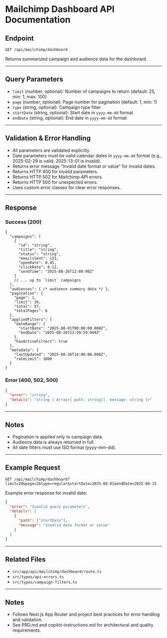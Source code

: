 # Mailchimp Dashboard API Documentation

## Endpoint

`GET /api/mailchimp/dashboard`

Returns summarized campaign and audience data for the dashboard.

---

## Query Parameters

- `limit` (number, optional): Number of campaigns to return (default: 25, min: 1, max: 100)
- `page` (number, optional): Page number for pagination (default: 1, min: 1)
- `type` (string, optional): Campaign type filter
- `startDate` (string, optional): Start date in `yyyy-mm-dd` format
- `endDate` (string, optional): End date in `yyyy-mm-dd` format

---

## Validation & Error Handling

- All parameters are validated explicitly.
- Date parameters must be valid calendar dates in `yyyy-mm-dd` format (e.g., 2025-02-29 is valid, 2025-13-01 is invalid).
- Returns error message "Invalid date format or value" for invalid dates.
- Returns HTTP 400 for invalid parameters.
- Returns HTTP 502 for Mailchimp API errors.
- Returns HTTP 500 for unexpected errors.
- Uses custom error classes for clear error responses.

---

## Response

### Success (200)

```
{
  "campaigns": [
    {
      "id": "string",
      "title": "string",
      "status": "string",
      "emailsSent": 123,
      "openRate": 0.45,
      "clickRate": 0.12,
      "sendTime": "2025-08-26T12:00:00Z"
    }
    // ... up to `limit` campaigns
  ],
  "audiences": { /* audience summary data */ },
  "pagination": {
    "page": 1,
    "limit": 10,
    "total": 57,
    "totalPages": 6
  },
  "appliedFilters": {
    "dateRange": {
      "startDate": "2025-08-01T00:00:00.000Z",
      "endDate": "2025-08-26T23:59:59.999Z"
    },
    "hasActiveFilters": true
  },
  "metadata": {
    "lastUpdated": "2025-08-26T14:00:00.000Z",
    "rateLimit": 1000
  }
}
```

### Error (400, 502, 500)

```json
{
  "error": "string",
  "details": "string | Array<{ path: string[], message: string }>"
}
```

---

## Notes

- Pagination is applied only to campaign data.
- Audience data is always returned in full.
- All date filters must use ISO format (yyyy-mm-dd).

---

## Example Request

```
GET /api/mailchimp/dashboard?limit=20&page=2&type=regular&startDate=2025-08-01&endDate=2025-08-15
```

Example error response for invalid date:

```json
{
  "error": "Invalid query parameters",
  "details": [
    {
      "path": ["startDate"],
      "message": "Invalid date format or value"
    }
  ]
}
```

---

## Related Files

- `src/app/api/mailchimp/dashboard/route.ts`
- `src/types/api-errors.ts`
- `src/types/campaign-filters.ts`

---

## Notes

- Follows Next.js App Router and project best practices for error handling and validation.
- See PRD.md and copilot-instructions.md for architectural and quality requirements.
